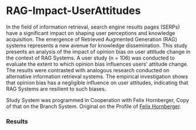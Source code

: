 # RAG-Impact-UserAttitudes

In the field of information retrieval, search engine results pages (SERPs) have a significant impact on shaping user perceptions and knowledge acquisition.  The emergence of Retrieved Augmented Generation (RAG) systems represents a new avenue for knowledge dissemination. This study presents an analysis of the impact of opinion bias on user attitude change in the context of RAG Systems. A user study (n = 106) was conducted to evaluate the extent to which opinion bias influences users' attitude change. The results were contrasted with analogous research conducted on alternative information retrieval systems.  The empirical investigation shows that opinion bias has a negligible influence on user attitudes, indicating that RAG Systems are resilient to such biases. 

Study System was programmed in Cooperation with Felix Hornberger, Copy of that on the Branch System. Original on the Profile of [Felix Hornberger](https://github.com/FelixHornberger).

### Results
